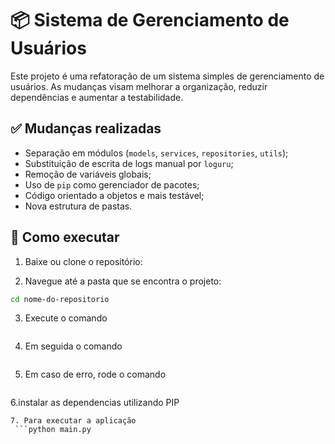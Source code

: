 # 📦 Sistema de Gerenciamento de Usuários

Este projeto é uma refatoração de um sistema simples de gerenciamento de usuários. As mudanças visam melhorar a organização, reduzir dependências e aumentar a testabilidade.

## ✅ Mudanças realizadas

- Separação em módulos (`models`, `services`, `repositories`, `utils`);
- Substituição de escrita de logs manual por `loguru`;
- Remoção de variáveis globais;
- Uso de `pip` como gerenciador de pacotes;
- Código orientado a objetos e mais testável;
- Nova estrutura de pastas.

## 🚀 Como executar

1. Baixe ou clone o repositório:

2. Navegue até a pasta que se encontra o projeto:

```bash
cd nome-do-repositorio
```

3. Execute o comando
   ```python -m venv venv
4. Em seguida o comando
   ```venv\Scripts\activate para ativar
5. Em caso de erro, rode o comando
   ```Set-ExecutionPolicy -ExecutionPolicy RemoteSigned -Scope Process
6.instalar as dependencias utilizando PIP
```pip install -r requirements.txt
7. Para executar a aplicação
 ```python main.py 

